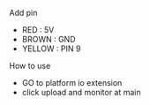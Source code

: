 Add pin
- RED : 5V
- BROWN : GND
- YELLOW : PIN 9

How to use
- GO to platform io extension
- click upload and monitor at main
